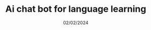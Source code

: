 ---
title: 'Ai chat bot for language learning'
description: 'I developed this project with FastAPI backend and vanilla js frontend. The LLM model is with chatGPT and the voice models are a mixed of several model'
media: './media/chat-bot.gif'
alt: 'AI Chat bot language learning gif'
date: 02/02/2024 
category: [Webapp,LLM,AI,ads]
frontpage: true
---